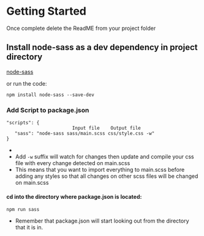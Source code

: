 # Getting Started

Once complete delete the ReadME from your project folder

## Install node-sass as a dev dependency in project directory

[node-sass](https://www.npmjs.com/package/node-sass)

or run the code:

```
npm install node-sass --save-dev
```

### Add Script to package.json

```
"scripts": {
                        Input file    Output file
   "sass": "node-sass sass/main.scss css/style.css -w"
}
```
* 
* Add `-w` suffix will watch for changes then update and compile your css file with every change detected on main.scss
* This means that you want to import everything to main.scss before adding any styles so that all changes on other scss files will be changed on main.scss

#### cd into the directory where package.json is located:

```
npm run sass
```

* Remember that package.json will start looking out from the directory that it is in.
